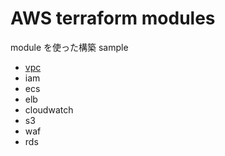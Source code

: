 # AWS terraform modules

module を使った構築 sample

- [vpc](https://registry.terraform.io/modules/terraform-aws-modules/vpc/aws/2.33.0)
- iam
- ecs
- elb
- cloudwatch
- s3
- waf
- rds
